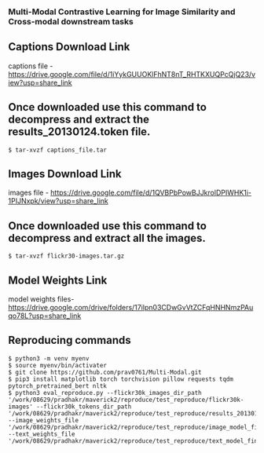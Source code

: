 ### Multi-Modal Contrastive Learning for Image Similarity and Cross-modal downstream tasks
## Captions Download Link
captions file - https://drive.google.com/file/d/1iYykGUUOKlFhNT8nT_RHTKXUQPcQjQ23/view?usp=share_link
## Once downloaded use this command to decompress and extract the results_20130124.token file.
```
$ tar-xvzf captions_file.tar
```

## Images Download Link
images file - https://drive.google.com/file/d/1QVBPbPowBJJkrolDPIWHK1i-1PIJNxpk/view?usp=share_link
## Once downloaded use this command to decompress and extract all the images.
```
$ tar-xvzf flickr30-images.tar.gz
```
## Model Weights Link

model weights files- https://drive.google.com/drive/folders/17ilpn03CDwGvVtZCFqHNHNmzPAuqo78L?usp=share_link

## Reproducing commands


```
$ python3 -m venv myenv
$ source myenv/bin/activater
$ git clone https://github.com/prav0761/Multi-Modal.git
$ pip3 install matplotlib torch torchvision pillow requests tqdm pytorch_pretrained_bert nltk
$ python3 eval_reproduce.py --flickr30k_images_dir_path '/work/08629/pradhakr/maverick2/reproduce/test_reproduce/flickr30k-images' --flickr30k_tokens_dir_path '/work/08629/pradhakr/maverick2/reproduce/test_reproduce/results_20130124.token' --image_weights_file '/work/08629/pradhakr/maverick2/reproduce/test_reproduce/image_model_finetune241_30k.pth' --text_weights_file '/work/08629/pradhakr/maverick2/reproduce/test_reproduce/text_model_finetune241_30k.pth'
```
